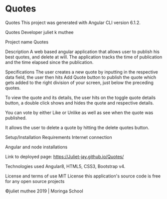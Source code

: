 # Quotes

Quotes
This project was generated with Angular CLI version 6.1.2.

Quotes Developer
juliet k muthee

Project name
Quotes

Description
A web based angular application that allows user to publish his best quotes, and delete at will. The application tracks the time of publication and the time elapsed since the publication.

Specifications
The user creates a new quote by inputting in the respective data field, the user then hits Add Quote button to publish the quote which gets added to the right division of your screen, just below the preceding quotes.

To view the quote and its details, the user hits on the toggle quote details button, a double click shows and hides the quote and respective details.

You can vote by either Like or Unlike as well as see when the quote was published.

It allows the user to delete a quote by hitting the delete quotes button.

Setup/Installation Requirements
Internet connection

Angular and node installations

Link to deployed page:
https://Juliet-jay.github.io/Quotes/

Technologies used
Angular8, HTML5, CSS3, Bootstrap v4.

License and terms of use
MIT License this application's source code is free for any open source projects

©juliet muthee 2019 | Moringa School
